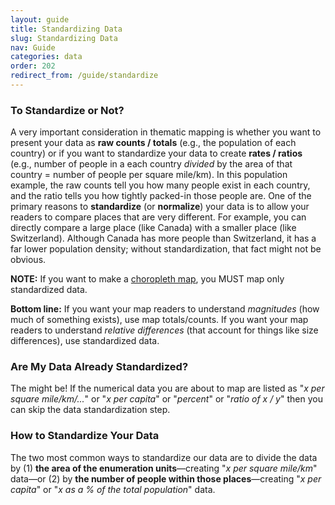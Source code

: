 ```yaml
---
layout: guide
title: Standardizing Data
slug: Standardizing Data
nav: Guide
categories: data
order: 202
redirect_from: /guide/standardize
---
```


### To Standardize or Not?

A very important consideration in thematic mapping is whether you want to present your data as **raw counts / totals** (e.g., the population of each country) or if you want to standardize your data to create **rates / ratios** (e.g., number of people in a each country _divided_ by the area of that country = number of people per square mile/km). In this population example, the raw counts tell you how many people exist in each country, and the ratio tells you how tightly packed-in those people are. One of the primary reasons to **standardize** (or **normalize**) your data is to allow your readers to compare places that are very different. For example, you can directly compare a large place (like Canada) with a smaller place (like Switzerland). Although Canada has more people than Switzerland, it has a far lower population density; without standardization, that fact might not be obvious.

**NOTE:** If you want to make a [choropleth map](../univariate/choropleth), you MUST map only standardized data.

**Bottom line:** If you want your map readers to understand _magnitudes_ (how much of something exists), use map totals/counts. If you want your map readers to understand _relative differences_ (that account for things like size differences), use standardized data.

### Are My Data Already Standardized?

The might be! If the numerical data you are about to map are listed as "_x per square mile/km/..._" or "_x per capita_" or "_percent_" or "_ratio of x / y_" then you can skip the data standardization step.

### How to Standardize Your Data
The two most common ways to standardize our data are to divide the data by (1) **the area of the enumeration units**—creating "_x per square mile/km_" data—or (2) by **the number of people within those places**—creating "_x per capita_" or "_x as a % of the total population_" data.